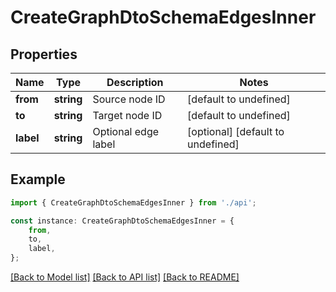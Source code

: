 # CreateGraphDtoSchemaEdgesInner


## Properties

Name | Type | Description | Notes
------------ | ------------- | ------------- | -------------
**from** | **string** | Source node ID | [default to undefined]
**to** | **string** | Target node ID | [default to undefined]
**label** | **string** | Optional edge label | [optional] [default to undefined]

## Example

```typescript
import { CreateGraphDtoSchemaEdgesInner } from './api';

const instance: CreateGraphDtoSchemaEdgesInner = {
    from,
    to,
    label,
};
```

[[Back to Model list]](../README.md#documentation-for-models) [[Back to API list]](../README.md#documentation-for-api-endpoints) [[Back to README]](../README.md)
